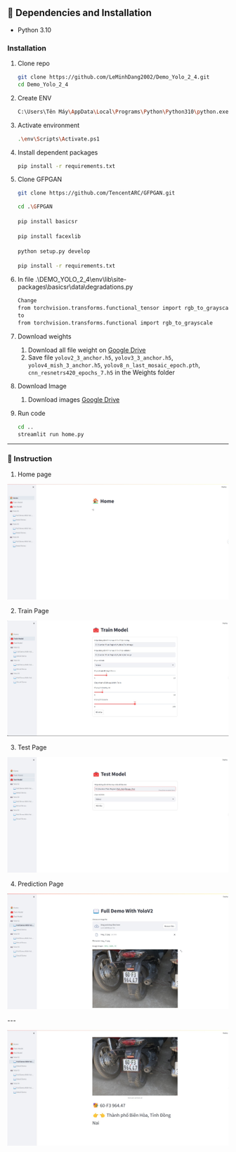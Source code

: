 ## :wrench: Dependencies and Installation

- Python 3.10

### Installation

1. Clone repo

    ```bash
    git clone https://github.com/LeMinhDang2002/Demo_Yolo_2_4.git
    cd Demo_Yolo_2_4
    ```
2. Create ENV
    ```bash
    C:\Users\Tên Máy\AppData\Local\Programs\Python\Python310\python.exe -m venv env
    ```

3. Activate environment
    ```bash
    .\env\Scripts\Activate.ps1
    ```
4. Install dependent packages
    ```bash
    pip install -r requirements.txt
    ```

5. Clone GFPGAN
    ```bash
    git clone https://github.com/TencentARC/GFPGAN.git
    ```
    ```bash
    cd .\GFPGAN

    pip install basicsr

    pip install facexlib

    python setup.py develop

    pip install -r requirements.txt

    ```

6. In file .\DEMO_YOLO_2_4\env\lib\site-packages\basicsr\data\degradations.py
    ```bash
    Change
    from torchvision.transforms.functional_tensor import rgb_to_grayscale
    to
    from torchvision.transforms.functional import rgb_to_grayscale
    ```

7. Download weights
    1. Download all file weight on [Google Drive](https://drive.google.com/drive/u/0/folders/107Mbd57HGSR5UPSTwB4yCKrMrJfbn-ri)
    2. Save file `yolov2_3_anchor.h5`, `yolov3_3_anchor.h5`, `yolov4_mish_3_anchor.h5`, `yolov8_n_last_mosaic_epoch.pth`, `cnn_resnetrs420_epochs_7.h5` in the Weights folder

8. Download Image
    1. Download images [Google Drive](https://drive.google.com/drive/u/0/folders/1FdTowwdpC7T-9KiS_Edi-DK1Ch90R144)

9. Run code
    ```bash
    cd ..
    streamlit run home.py
    ```
---
### :book: Instruction

1. Home page

<p align="center">
  <img src="./Image_Readme/img_1.jpg">
</p>

2. Train Page

<p align="center">
  <img src="./Image_Readme/img_2.jpg">
</p>

3. Test Page

<p align="center">
  <img src="./Image_Readme/img_3.jpg">
</p>

4. Prediction Page

<p align="center">
  <img src="./Image_Readme/img_4.jpg">
</p>
---
<p align="center">
  <img src="./Image_Readme/img_5.jpg">
</p>
